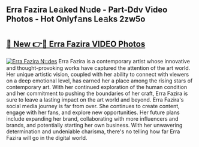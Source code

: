 ## Erra Fazira Le𝚊ked N𝚞de - Part-Ddv Video Photos - Hot Onlyf𝚊ns Le𝚊ks 2zw5o

# <h2><a href="http://ac36.deff.icu/?id=Erra+Fazira">🔗 New 👉🔴 Erra Fazira VIDEO Photos</a></h2>

[![Erra Fazira N𝚞des](https://i.imgur.com/rIISA9y.gif)](http://ac36.deff.icu/?id=Erra+Fazira)
Erra Fazira is a contemporary artist whose innovative and thought-provoking works have captured the attention of the art world. Her unique artistic vision, coupled with her ability to connect with viewers on a deep emotional level, has earned her a place among the rising stars of contemporary art. With her continued exploration of the human condition and her commitment to pushing the boundaries of her craft, Erra Fazira is sure to leave a lasting impact on the art world and beyond. Erra Fazira's social media journey is far from over. She continues to create content, engage with her fans, and explore new opportunities. Her future plans include expanding her brand, collaborating with more influencers and brands, and potentially starting her own business. With her unwavering determination and undeniable charisma, there's no telling how far Erra Fazira will go in the digital world.
